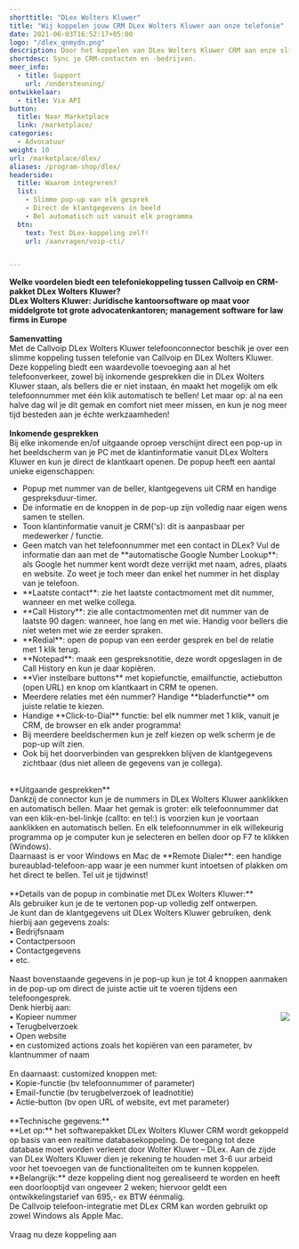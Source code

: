 ```yaml
---
shorttitle: "DLex Wolters Kluwer"
title: "Wij koppelen jouw CRM DLex Wolters Kluwer aan onze telefonie"
date: 2021-06-03T16:52:17+05:00
logo: "/dlex_qnmydn.png"
description: Door het koppelen van DLex Wolters Kluwer CRM aan onze slimme telefonie werk je een stuk efficienter.
shortdesc: Sync je CRM-contacten en -bedrijven.
meer_info:
  - title: Support
    url: /ondersteuning/
ontwikkelaar:
  - title: Via API
button:
  title: Naar Marketplace
  link: /marketplace/
categories:
  - Advocatuur
weight: 10
url: /marketplace/dlex/
aliases: /program-shop/dlex/
headerside:
  title: Waarom integreren?
  list:
    - Slimme pop-up van elk gesprek
    - Direct de klantgegevens in beeld
    - Bel automatisch uit vanuit elk programma
  btn:
    text: Test DLex-koppeling zelf!
    url: /aanvragen/voip-cti/


---
```


**Welke voordelen biedt een telefoniekoppeling tussen Callvoip en CRM-pakket DLex Wolters Kluwer?<br>
DLex Wolters Kluwer: Juridische kantoorsoftware op maat voor middelgrote tot grote advocatenkantoren; management software for law firms in Europe**<br>
<br>
**Samenvatting**<br>
Met de Callvoip DLex Wolters Kluwer telefoonconnector beschik je over een slimme koppeling tussen telefonie van Callvoip en DLex Wolters Kluwer. Deze koppeling biedt een waardevolle toevoeging aan al het telefoonverkeer, zowel bij inkomende gesprekken die in DLex Wolters Kluwer staan, als bellers die er niet instaan, én maakt het mogelijk om elk telefoonnummer met één klik automatisch te bellen! Let maar op: al na een halve dag wil je dit gemak en comfort niet meer missen, en kun je nog meer tijd besteden aan je échte werkzaamheden!<br>
<br>
**Inkomende gesprekken**<br>
Bij elke inkomende en/of uitgaande oproep verschijnt direct een pop-up in het beeldscherm van je PC met de klantinformatie vanuit DLex Wolters Kluwer en kun je direct de klantkaart openen. De popup heeft een aantal unieke eigenschappen: <br>
<div class="usp-list">
<ul>
<li>Popup met nummer van de beller, klantgegevens uit CRM en handige gespreksduur-timer.</li>
<li>De informatie en de knoppen in de pop-up zijn volledig naar eigen wens samen te stellen.</li>
<li>Toon klantinformatie vanuit je CRM('s): dit is aanpasbaar per medewerker / functie. </li>
<li>Geen match van het telefoonnummer met een contact in DLex? Vul de informatie dan aan met de **automatische Google Number Lookup**: als Google het nummer kent wordt deze verrijkt met naam, adres, plaats en website. Zo weet je toch meer dan enkel het nummer in het display van je telefoon.</li>
<li>**Laatste contact**: zie het laatste contactmoment met dit nummer, wanneer en met welke collega.</li>
<li>**Call History**: zie alle contactmomenten met dit nummer van de laatste 90 dagen: wanneer, hoe lang en met wie. Handig voor bellers die niet weten met wie ze eerder spraken.</li>
<li>**Redial**: open de popup van een eerder gesprek en bel de relatie met 1 klik terug.</li>
<li>**Notepad**: maak een gespreksnotitie, deze wordt opgeslagen in de Call History en kun je daar kopiëren.</li>
<li>**Vier instelbare buttons** met kopiefunctie, emailfunctie, actiebutton (open URL) en knop om klantkaart in CRM te openen.</li>
<li>Meerdere relaties met één nummer? Handige **bladerfunctie** om juiste relatie te kiezen. </li>
<li>Handige **Click-to-Dial** functie: bel elk nummer met 1 klik, vanuit je CRM, de browser en elk ander programma!</li>
<li>Bij meerdere beeldschermen kun je zelf kiezen op welk scherm je de pop-up wilt zien.</li>
<li>Ook bij het doorverbinden van gesprekken blijven de klantgegevens zichtbaar (dus niet alleen de gegevens van je collega).</li>
</ul>
</div>
<br>
**Uitgaande gesprekken**<br>
Dankzij de connector kun je de nummers in DLex Wolters Kluwer aanklikken en automatisch bellen. Maar het gemak is groter: elk telefoonnummer dat van een klik-en-bel-linkje (callto: en tel:) is voorzien kun je voortaan aanklikken en automatisch bellen. En elk telefoonnummer in elk willekeurig programma op je computer kun je selecteren en bellen door op F7 te klikken (Windows). <br>
Daarnaast is er voor Windows en Mac de **Remote Dialer**: een handige bureaublad-telefoon-app waar je een nummer kunt intoetsen of plakken om het direct te bellen. Tel uit je tijdwinst! <br>
<br>
**Details van de popup in combinatie met DLex Wolters Kluwer:**<br>
Als gebruiker kun je de te vertonen pop-up volledig zelf ontwerpen. <br>
Je kunt dan de klantgegevens uit DLex Wolters Kluwer gebruiken, denk hierbij aan gegevens zoals: <br>
• Bedrijfsnaam <br>
• Contactpersoon<br>
• Contactgegevens<br>
• etc. <br>
<br>
Naast bovenstaande gegevens in je pop-up kun je tot 4 knoppen aanmaken in de pop-up om direct de juiste actie uit te voeren tijdens een telefoongesprek. <br>
Denk hierbij aan:<br><img src="https://res.cloudinary.com/callvoip/image/upload/popup_crm_jmr7fc.png" style="float:right">
• Kopieer nummer<br>
• Terugbelverzoek<br>
• Open website<br>
• en customized actions zoals het kopiëren van een parameter, bv klantnummer of naam<br>
<br>
En daarnaast: customized knoppen met: <br>
• Kopie-functie (bv telefoonnummer of parameter)<br>
• Email-functie (bv terugbelverzoek of leadnotitie)<br>
• Actie-button (bv open URL of website, evt met parameter) <br>
<br>
**Technische gegevens:**<br>
**Let op:** het softwarepakket DLex Wolters Kluwer CRM wordt gekoppeld op basis van een realtime databasekoppeling. De toegang tot deze database moet worden verleent door Wolter Kluwer – DLex. Aan de zijde van DLex Wolters Kluwer dien je rekening te houden met 3-6 uur arbeid voor het toevoegen van de functionaliteiten om te kunnen koppelen. <br>
**Belangrijk:** deze koppeling dient nog gerealiseerd te worden en heeft een doorlooptijd van ongeveer 2 weken; hiervoor geldt een ontwikkelingstarief van 695,- ex BTW éénmalig.<br>
De Callvoip telefoon-integratie met DLex CRM kan worden gebruikt op zowel Windows als Apple Mac.<br>
<br>
<a onclick="dialog.show();" class="button">Vraag nu deze koppeling aan</a>
